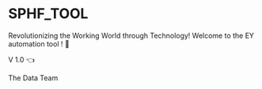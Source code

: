 # SPHF_TOOL
Revolutionizing the Working World through Technology! Welcome to the EY automation tool ! 👋

V 1.0  👈 

The Data Team
